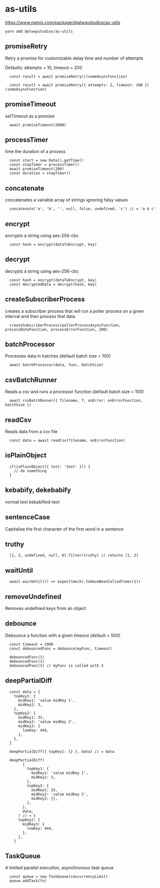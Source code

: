 # as-utils

https://www.npmjs.com/package/@alwaystudios/as-utils

```
yarn add @alwaystudios/as-utils
```

## promiseRetry

Retry a promise for customizable delay time and number of attempts

Defaults: attempts = 10, timeout = 200

```
  const result = await promiseRetry()(someAsyncFunction)

  const result = await promiseRetry({ attempts: 2, timeout: 200 })(someAsyncFunction)
```

## promiseTimeout

setTimeout as a promise

```
  await promiseTimeout(2000)
```

## processTimer

time the duration of a process

```
  const start = new Date().getTime()
  const stopTimer = processTimer()
  await promiseTimeout(200)
  const duration = stopTimer()
```

## concatenate

concatenates a variable array of strings ignoring falsy values

```
  concatenate('a', 'b', '', null, false, undefined, 'c') // = 'a b c'
```

## encrypt

encrypts a string using aes-256-cbc

```
  const hash = encrypt(dataToEncrypt, key)
```

## decrypt

decrypts a string using aes-256-cbc

```
  const hash = encrypt(dataToEncrypt, key)
  const decryptedData = decrypt(hash, key)
```

## createSubscriberProcess

creates a subscriber process that will run a poller process on a given interval and then process that data

```
  createSubscriberProcess(pollerProcessAsyncFunction, processDataFunction, processErrorFunction, 200)
```

## batchProcessor

Processes data in batches (default batch size = 100)

```
  await batchProcessor(data, func, batchSize)
```

## csvBatchRunner

Reads a csv and runs a processor function (default batch size = 100)

```
  await csvBatchRunner({ filename, f, onError: onErrorFunction, batchSize })
```

## readCsv

Reads data from a csv file

```
  const data = await readCsv(filename, onErrorFunction)
```

## isPlainObject

```
  if(isPlainObject({ test: 'test' })) {
    // do something
  }
```

## kebabify, dekebabify

normal text
kebabified-text

## sentenceCase

Capitalise the first character of the first word in a sentence

## truthy

```
  [1, 2, undefined, null, 0].filter(truthy) // returns [1, 2]
```

## waitUntil

```
  await waitUntil(() => expect(mock).toHaveBeenCalledTimes(1))
```

## removeUndefined

Removes undefined keys from an object

## debounce

Debounce a function with a given timeout (default = 500)

```
  const timeout = 1000
  const debouncedFunc = debounce(myFunc, timeout)

  debouncedFunc(1)
  debouncedFunc(2)
  debouncedFunc(3) // myFunc is called with 3
```

## deepPartialDiff

```
  const data = {
    topKey1: {
      midKey1: 'value midKey 1',
      midKey2: 3,
    },
    topKey2: {
      midKey1: 33,
      midKey2: 'value midKey 2',
      midKey3: {
        lowKey: 444,
      },
    },
  }

  deepPartialDiff({ topKey1: {} }, data) // = data

  deepPartialDiff(
        {
          topKey1: {
            midKey1: 'value midKey 1',
            midKey2: 3,
          },
          topKey2: {
            midKey1: 33,
            midKey2: 'value midKey 2',
            midKey3: {},
          },
        },
        data,
      ) // = {
      topKey2: {
        midKey3: {
          lowKey: 444,
        },
      },
    }
```

## TaskQueue

A limited parallel execution, asynchronous task queue

```
  const queue = new TaskQueue(concurrencyLimit)
  queue.addTask(fn)
```
